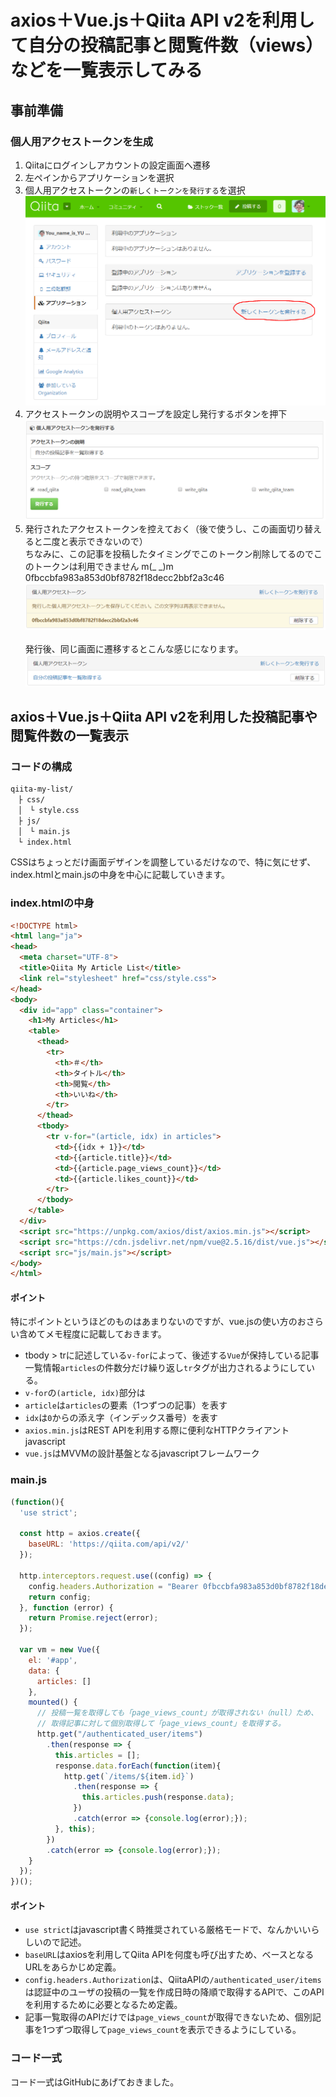 # axios＋Vue.js＋Qiita API v2を利用して自分の投稿記事と閲覧件数（views）などを一覧表示してみる

## 事前準備

### 個人用アクセストークンを生成

1. Qiitaにログインしアカウントの設定画面へ遷移
1. 左ペインからアプリケーションを選択
1. 個人用アクセストークンの`新しくトークンを発行する`を選択
![新しくトークンを発行する](/images/1.PNG)
1. アクセストークンの説明やスコープを設定し発行するボタンを押下
![発行](/images/2.PNG)
1. 発行されたアクセストークンを控えておく（後で使うし、この画面切り替えると二度と表示できないので）<br>ちなみに、この記事を投稿したタイミングでこのトークン削除してるのでこのトークンは利用できません m(_ _)m <br>
0fbccbfa983a853d0bf8782f18decc2bbf2a3c46
![発行されたアクセストークン](/images/3.PNG)
<br><br>
発行後、同じ画面に遷移するとこんな感じになります。
![発行後の個人用アクセストークン画面](/images/4.PNG)

## axios＋Vue.js＋Qiita API v2を利用した投稿記事や閲覧件数の一覧表示

### コードの構成

```
qiita-my-list/
　├ css/
　│　└ style.css
　├ js/
　│　└ main.js
　└ index.html
```

CSSはちょっとだけ画面デザインを調整しているだけなので、特に気にせず、index.htmlとmain.jsの中身を中心に記載していきます。

### index.htmlの中身

```html
<!DOCTYPE html>
<html lang="ja">
<head>
  <meta charset="UTF-8">
  <title>Qiita My Article List</title>
  <link rel="stylesheet" href="css/style.css">
</head>
<body>
  <div id="app" class="container">
    <h1>My Articles</h1>
    <table>
      <thead>
        <tr>
          <th>＃</th>
          <th>タイトル</th>
          <th>閲覧</th>
          <th>いいね</th>
        </tr>
      </thead>
      <tbody>
        <tr v-for="(article, idx) in articles">
          <td>{{idx + 1}}</td>
          <td>{{article.title}}</td>
          <td>{{article.page_views_count}}</td>
          <td>{{article.likes_count}}</td>
        </tr>
      </tbody>
    </table>
  </div>
  <script src="https://unpkg.com/axios/dist/axios.min.js"></script>
  <script src="https://cdn.jsdelivr.net/npm/vue@2.5.16/dist/vue.js"></script>
  <script src="js/main.js"></script>
</body>
</html>
```

#### ポイント

特にポイントというほどのものはあまりないのですが、vue.jsの使い方のおさらい含めてメモ程度に記載しておきます。

+ tbody > trに記述している`v-for`によって、後述する`Vue`が保持している記事一覧情報`articles`の件数分だけ繰り返し`tr`タグが出力されるようにしている。
+ `v-for`の`(article, idx)`部分は
 + `article`は`articles`の要素（1つずつの記事）を表す
 + `idx`は`0`からの添え字（インデックス番号）を表す
+ `axios.min.js`はREST APIを利用する際に便利なHTTPクライアントjavascript
+ `vue.js`はMVVMの設計基盤となるjavascriptフレームワーク

### main.js

```javascript
(function(){
  'use strict';

  const http = axios.create({
    baseURL: 'https://qiita.com/api/v2/'
  });

  http.interceptors.request.use((config) => {
    config.headers.Authorization = "Bearer 0fbccbfa983a853d0bf8782f18decc2bbf2a3c46";
    return config;
  }, function (error) {
    return Promise.reject(error);
  });

  var vm = new Vue({
    el: '#app',
    data: {
      articles: []
    },
    mounted() {
      // 投稿一覧を取得しても「page_views_count」が取得されない（null）ため、
      // 取得記事に対して個別取得して「page_views_count」を取得する。
      http.get("/authenticated_user/items")
        .then(response => {
          this.articles = [];
          response.data.forEach(function(item){
            http.get(`/items/${item.id}`)
              .then(response => {
                this.articles.push(response.data);
              })
              .catch(error => {console.log(error);});
          }, this);
        })
        .catch(error => {console.log(error);});
    }
  });
})();
```

#### ポイント

+ `use strict`はjavascript書く時推奨されている厳格モードで、なんかいいらしいので記述。
+ `baseURL`はaxiosを利用してQiita APIを何度も呼び出すため、ベースとなるURLをあらかじめ定義。
+ `config.headers.Authorization`は、QiitaAPIの`/authenticated_user/items`は認証中のユーザの投稿の一覧を作成日時の降順で取得するAPIで、このAPIを利用するために必要となるため定義。
+ 記事一覧取得のAPIだけでは`page_views_count`が取得できないため、個別記事を1つずつ取得して`page_views_count`を表示できるようにしている。

### コード一式

コード一式はGitHubにあげておきました。
